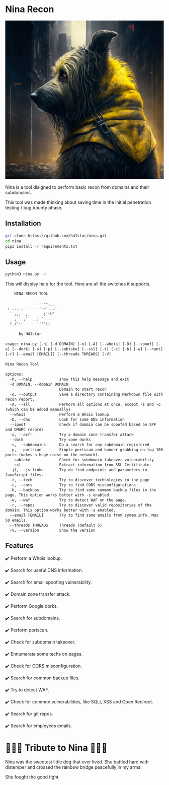 # Nina Recon

![Nina](https://raw.githubusercontent.com/h41stur/nina/main/src/nina.jpeg)

Nina is a tool disigned to perform basic recon from domains and their subdomains.

This tool was made thinking about saving time in the initial penetration testing / bug bounty phase.

## Installation

```bash
git clone https://github.com/h41stur/nina.git
cd nina
pip3 install -r requirements.txt
```

## Usage

```bash
python3 nina.py -h
```

This will display help for the tool. Here are all the switches it supports.

```
    NINA RECON TOOL

              .--~~,__
 :-....,-------`~~'._.'
  `-,,,  ,_      ;'~U'
   _,-' ,'`-__; '--.
  (_/'~~      ''''(;

      by H41stur

usage: nina.py [-h] [-d DOMAIN] [-o] [-A] [--whois] [-D] [--spoof] [-a] [--dork] [-s] [-p] [--subtake] [--ssl] [-t] [-c] [-b] [-w] [--hunt] [-r] [--email [EMAIL]] [--threads THREADS] [-V]

Nina Recon Tool

options:
  -h, --help            show this help message and exit
  -d DOMAIN, --domain DOMAIN
                        Domain to start recon
  -o, --output          Save a directory containing Markdown file with recon report.
  -A, --all             Permorm all options at once, except -s and -o (which can be added manually)
  --whois               Perform a Whois lookup.
  -D, --dns             Look for some DNS information
  --spoof               Check if domain can be spoofed based on SPF and DMARC records
  -a, --axfr            Try a domain zone transfer attack
  --dork                Try some dorks
  -s, --subdomains      Do a search for any subdomain registered
  -p, --portscan        Simple portscan and banner grabbing on top 100 ports (makes a huge noise on the network).
  --subtake             Check for subdomain takeover vulnerability
  --ssl                 Extract information from SSL Certificate.
  -jl, --js-links       Try do find endpoints and parameters in JavaScript files.
  -t, --tech            Try to discover technologies in the page
  -c, --cors            Try to find CORS misconfigurations
  -b, --backups         Try to find some commom backup files in the page. This option works better with -s enabled.
  -w, --waf             Try to detect WAF on the page.
  -r, --repos           Try to discover valid repositories of the domain. This option works better with -s enabled.
  --email [EMAIL]       Try to find some emails from symem.info. Max 50 emails.
  --threads THREADS     Threads (default 5)
  -V, --version         Show the version

  ```

## Features

:heavy_check_mark: Perform a Whois lookup.

:heavy_check_mark: Search for useful DNS information.

:heavy_check_mark: Search for email spoofing vulnerability.

:heavy_check_mark: Domain zone transfer attack.

:heavy_check_mark: Perform Google dorks.

:heavy_check_mark: Search for subdomains.

:heavy_check_mark: Perform portscan.

:heavy_check_mark: Check for subdomain takeover.

:heavy_check_mark: Ennumerate some techs on pages.

:heavy_check_mark: Check for CORS misconfiguration.

:heavy_check_mark: Search for common backup files.

:heavy_check_mark: Try to detect WAF.

:heavy_check_mark: Check for common vulnerabilities, like SQLi, XSS and Open Redirect.

:heavy_check_mark: Search for git repos.

:heavy_check_mark: Search for employees emails.

# 💐💐💐 Tribute to Nina 💐💐💐

Nina was the sweetest little dog that ever lived. She battled hard with distemper and crossed the rainbow bridge peacefully in my arms.

She fought the good fight.
